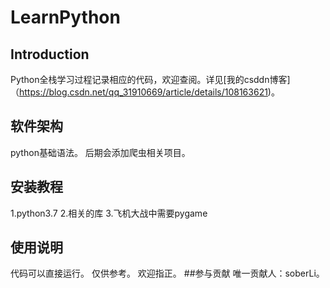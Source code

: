 # LearnPython

## Introduction
Python全栈学习过程记录相应的代码，欢迎查阅。详见[我的csddn博客]（https://blog.csdn.net/qq_31910669/article/details/108163621)。

## 软件架构
python基础语法。 后期会添加爬虫相关项目。

## 安装教程
1.python3.7
2.相关的库
3.飞机大战中需要pygame
## 使用说明
代码可以直接运行。
仅供参考。
欢迎指正。
##参与贡献
唯一贡献人：soberLi。
